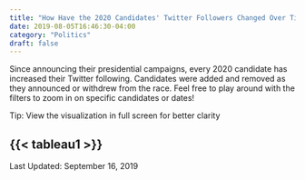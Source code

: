 ```yaml
---
title: "How Have the 2020 Candidates' Twitter Followers Changed Over Time?"
date: 2019-08-05T16:46:30-04:00
category: "Politics"
draft: false
---
```

Since announcing their presidential campaigns, every 2020 candidate has increased their Twitter following. Candidates were added and removed as they announced or withdrew from the race. Feel free to play around with the filters to zoom in on specific candidates or dates!

<!--more-->

Tip: View the visualization in full screen for better clarity                                                                                                                                                                                        

{{< tableau1 >}}
---

Last Updated: September 16, 2019
